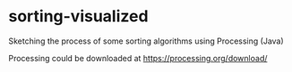 # sorting-visualized
Sketching the process of some sorting algorithms using Processing (Java)

Processing could be downloaded at https://processing.org/download/
